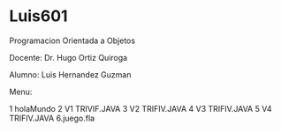 # Luis601

Programacion Orientada a Objetos

Docente: Dr. Hugo Ortiz Quiroga

Alumno: Luis Hernandez Guzman 
  
  
  Menu:
  
  1 holaMundo
  2 V1 TRIVIF.JAVA
  3 V2 TRIFIV.JAVA
  4 V3 TRIFIV.JAVA
  5 V4 TRIFIV.JAVA
  6.juego.fla
